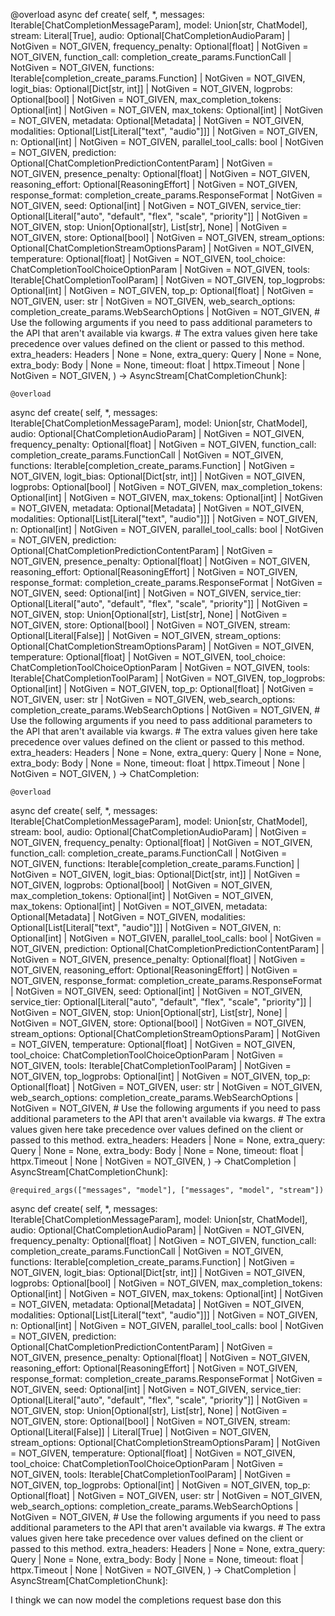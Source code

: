 @overload
async def create(
    self,
    *,
    messages: Iterable[ChatCompletionMessageParam],
    model: Union[str, ChatModel],
    stream: Literal[True],
    audio: Optional[ChatCompletionAudioParam] | NotGiven = NOT_GIVEN,
    frequency_penalty: Optional[float] | NotGiven = NOT_GIVEN,
    function_call: completion_create_params.FunctionCall | NotGiven = NOT_GIVEN,
    functions: Iterable[completion_create_params.Function] | NotGiven = NOT_GIVEN,
    logit_bias: Optional[Dict[str, int]] | NotGiven = NOT_GIVEN,
    logprobs: Optional[bool] | NotGiven = NOT_GIVEN,
    max_completion_tokens: Optional[int] | NotGiven = NOT_GIVEN,
    max_tokens: Optional[int] | NotGiven = NOT_GIVEN,
    metadata: Optional[Metadata] | NotGiven = NOT_GIVEN,
    modalities: Optional[List[Literal["text", "audio"]]] | NotGiven = NOT_GIVEN,
    n: Optional[int] | NotGiven = NOT_GIVEN,
    parallel_tool_calls: bool | NotGiven = NOT_GIVEN,
    prediction: Optional[ChatCompletionPredictionContentParam] | NotGiven = NOT_GIVEN,
    presence_penalty: Optional[float] | NotGiven = NOT_GIVEN,
    reasoning_effort: Optional[ReasoningEffort] | NotGiven = NOT_GIVEN,
    response_format: completion_create_params.ResponseFormat | NotGiven = NOT_GIVEN,
    seed: Optional[int] | NotGiven = NOT_GIVEN,
    service_tier: Optional[Literal["auto", "default", "flex", "scale", "priority"]] | NotGiven = NOT_GIVEN,
    stop: Union[Optional[str], List[str], None] | NotGiven = NOT_GIVEN,
    store: Optional[bool] | NotGiven = NOT_GIVEN,
    stream_options: Optional[ChatCompletionStreamOptionsParam] | NotGiven = NOT_GIVEN,
    temperature: Optional[float] | NotGiven = NOT_GIVEN,
    tool_choice: ChatCompletionToolChoiceOptionParam | NotGiven = NOT_GIVEN,
    tools: Iterable[ChatCompletionToolParam] | NotGiven = NOT_GIVEN,
    top_logprobs: Optional[int] | NotGiven = NOT_GIVEN,
    top_p: Optional[float] | NotGiven = NOT_GIVEN,
    user: str | NotGiven = NOT_GIVEN,
    web_search_options: completion_create_params.WebSearchOptions | NotGiven = NOT_GIVEN,
    # Use the following arguments if you need to pass additional parameters to the API that aren't available via kwargs.
    # The extra values given here take precedence over values defined on the client or passed to this method.
    extra_headers: Headers | None = None,
    extra_query: Query | None = None,
    extra_body: Body | None = None,
    timeout: float | httpx.Timeout | None | NotGiven = NOT_GIVEN,
) -> AsyncStream[ChatCompletionChunk]:


    @overload
async def create(
    self,
    *,
    messages: Iterable[ChatCompletionMessageParam],
    model: Union[str, ChatModel],
    audio: Optional[ChatCompletionAudioParam] | NotGiven = NOT_GIVEN,
    frequency_penalty: Optional[float] | NotGiven = NOT_GIVEN,
    function_call: completion_create_params.FunctionCall | NotGiven = NOT_GIVEN,
    functions: Iterable[completion_create_params.Function] | NotGiven = NOT_GIVEN,
    logit_bias: Optional[Dict[str, int]] | NotGiven = NOT_GIVEN,
    logprobs: Optional[bool] | NotGiven = NOT_GIVEN,
    max_completion_tokens: Optional[int] | NotGiven = NOT_GIVEN,
    max_tokens: Optional[int] | NotGiven = NOT_GIVEN,
    metadata: Optional[Metadata] | NotGiven = NOT_GIVEN,
    modalities: Optional[List[Literal["text", "audio"]]] | NotGiven = NOT_GIVEN,
    n: Optional[int] | NotGiven = NOT_GIVEN,
    parallel_tool_calls: bool | NotGiven = NOT_GIVEN,
    prediction: Optional[ChatCompletionPredictionContentParam] | NotGiven = NOT_GIVEN,
    presence_penalty: Optional[float] | NotGiven = NOT_GIVEN,
    reasoning_effort: Optional[ReasoningEffort] | NotGiven = NOT_GIVEN,
    response_format: completion_create_params.ResponseFormat | NotGiven = NOT_GIVEN,
    seed: Optional[int] | NotGiven = NOT_GIVEN,
    service_tier: Optional[Literal["auto", "default", "flex", "scale", "priority"]] | NotGiven = NOT_GIVEN,
    stop: Union[Optional[str], List[str], None] | NotGiven = NOT_GIVEN,
    store: Optional[bool] | NotGiven = NOT_GIVEN,
    stream: Optional[Literal[False]] | NotGiven = NOT_GIVEN,
    stream_options: Optional[ChatCompletionStreamOptionsParam] | NotGiven = NOT_GIVEN,
    temperature: Optional[float] | NotGiven = NOT_GIVEN,
    tool_choice: ChatCompletionToolChoiceOptionParam | NotGiven = NOT_GIVEN,
    tools: Iterable[ChatCompletionToolParam] | NotGiven = NOT_GIVEN,
    top_logprobs: Optional[int] | NotGiven = NOT_GIVEN,
    top_p: Optional[float] | NotGiven = NOT_GIVEN,
    user: str | NotGiven = NOT_GIVEN,
    web_search_options: completion_create_params.WebSearchOptions | NotGiven = NOT_GIVEN,
    # Use the following arguments if you need to pass additional parameters to the API that aren't available via kwargs.
    # The extra values given here take precedence over values defined on the client or passed to this method.
    extra_headers: Headers | None = None,
    extra_query: Query | None = None,
    extra_body: Body | None = None,
    timeout: float | httpx.Timeout | None | NotGiven = NOT_GIVEN,
) -> ChatCompletion:


    @overload
async def create(
    self,
    *,
    messages: Iterable[ChatCompletionMessageParam],
    model: Union[str, ChatModel],
    stream: bool,
    audio: Optional[ChatCompletionAudioParam] | NotGiven = NOT_GIVEN,
    frequency_penalty: Optional[float] | NotGiven = NOT_GIVEN,
    function_call: completion_create_params.FunctionCall | NotGiven = NOT_GIVEN,
    functions: Iterable[completion_create_params.Function] | NotGiven = NOT_GIVEN,
    logit_bias: Optional[Dict[str, int]] | NotGiven = NOT_GIVEN,
    logprobs: Optional[bool] | NotGiven = NOT_GIVEN,
    max_completion_tokens: Optional[int] | NotGiven = NOT_GIVEN,
    max_tokens: Optional[int] | NotGiven = NOT_GIVEN,
    metadata: Optional[Metadata] | NotGiven = NOT_GIVEN,
    modalities: Optional[List[Literal["text", "audio"]]] | NotGiven = NOT_GIVEN,
    n: Optional[int] | NotGiven = NOT_GIVEN,
    parallel_tool_calls: bool | NotGiven = NOT_GIVEN,
    prediction: Optional[ChatCompletionPredictionContentParam] | NotGiven = NOT_GIVEN,
    presence_penalty: Optional[float] | NotGiven = NOT_GIVEN,
    reasoning_effort: Optional[ReasoningEffort] | NotGiven = NOT_GIVEN,
    response_format: completion_create_params.ResponseFormat | NotGiven = NOT_GIVEN,
    seed: Optional[int] | NotGiven = NOT_GIVEN,
    service_tier: Optional[Literal["auto", "default", "flex", "scale", "priority"]] | NotGiven = NOT_GIVEN,
    stop: Union[Optional[str], List[str], None] | NotGiven = NOT_GIVEN,
    store: Optional[bool] | NotGiven = NOT_GIVEN,
    stream_options: Optional[ChatCompletionStreamOptionsParam] | NotGiven = NOT_GIVEN,
    temperature: Optional[float] | NotGiven = NOT_GIVEN,
    tool_choice: ChatCompletionToolChoiceOptionParam | NotGiven = NOT_GIVEN,
    tools: Iterable[ChatCompletionToolParam] | NotGiven = NOT_GIVEN,
    top_logprobs: Optional[int] | NotGiven = NOT_GIVEN,
    top_p: Optional[float] | NotGiven = NOT_GIVEN,
    user: str | NotGiven = NOT_GIVEN,
    web_search_options: completion_create_params.WebSearchOptions | NotGiven = NOT_GIVEN,
    # Use the following arguments if you need to pass additional parameters to the API that aren't available via kwargs.
    # The extra values given here take precedence over values defined on the client or passed to this method.
    extra_headers: Headers | None = None,
    extra_query: Query | None = None,
    extra_body: Body | None = None,
    timeout: float | httpx.Timeout | None | NotGiven = NOT_GIVEN,
) -> ChatCompletion | AsyncStream[ChatCompletionChunk]:


    @required_args(["messages", "model"], ["messages", "model", "stream"])
async def create(
    self,
    *,
    messages: Iterable[ChatCompletionMessageParam],
    model: Union[str, ChatModel],
    audio: Optional[ChatCompletionAudioParam] | NotGiven = NOT_GIVEN,
    frequency_penalty: Optional[float] | NotGiven = NOT_GIVEN,
    function_call: completion_create_params.FunctionCall | NotGiven = NOT_GIVEN,
    functions: Iterable[completion_create_params.Function] | NotGiven = NOT_GIVEN,
    logit_bias: Optional[Dict[str, int]] | NotGiven = NOT_GIVEN,
    logprobs: Optional[bool] | NotGiven = NOT_GIVEN,
    max_completion_tokens: Optional[int] | NotGiven = NOT_GIVEN,
    max_tokens: Optional[int] | NotGiven = NOT_GIVEN,
    metadata: Optional[Metadata] | NotGiven = NOT_GIVEN,
    modalities: Optional[List[Literal["text", "audio"]]] | NotGiven = NOT_GIVEN,
    n: Optional[int] | NotGiven = NOT_GIVEN,
    parallel_tool_calls: bool | NotGiven = NOT_GIVEN,
    prediction: Optional[ChatCompletionPredictionContentParam] | NotGiven = NOT_GIVEN,
    presence_penalty: Optional[float] | NotGiven = NOT_GIVEN,
    reasoning_effort: Optional[ReasoningEffort] | NotGiven = NOT_GIVEN,
    response_format: completion_create_params.ResponseFormat | NotGiven = NOT_GIVEN,
    seed: Optional[int] | NotGiven = NOT_GIVEN,
    service_tier: Optional[Literal["auto", "default", "flex", "scale", "priority"]] | NotGiven = NOT_GIVEN,
    stop: Union[Optional[str], List[str], None] | NotGiven = NOT_GIVEN,
    store: Optional[bool] | NotGiven = NOT_GIVEN,
    stream: Optional[Literal[False]] | Literal[True] | NotGiven = NOT_GIVEN,
    stream_options: Optional[ChatCompletionStreamOptionsParam] | NotGiven = NOT_GIVEN,
    temperature: Optional[float] | NotGiven = NOT_GIVEN,
    tool_choice: ChatCompletionToolChoiceOptionParam | NotGiven = NOT_GIVEN,
    tools: Iterable[ChatCompletionToolParam] | NotGiven = NOT_GIVEN,
    top_logprobs: Optional[int] | NotGiven = NOT_GIVEN,
    top_p: Optional[float] | NotGiven = NOT_GIVEN,
    user: str | NotGiven = NOT_GIVEN,
    web_search_options: completion_create_params.WebSearchOptions | NotGiven = NOT_GIVEN,
    # Use the following arguments if you need to pass additional parameters to the API that aren't available via kwargs.
    # The extra values given here take precedence over values defined on the client or passed to this method.
    extra_headers: Headers | None = None,
    extra_query: Query | None = None,
    extra_body: Body | None = None,
    timeout: float | httpx.Timeout | None | NotGiven = NOT_GIVEN,
) -> ChatCompletion | AsyncStream[ChatCompletionChunk]:



I thingk we can now model the completions request base don this